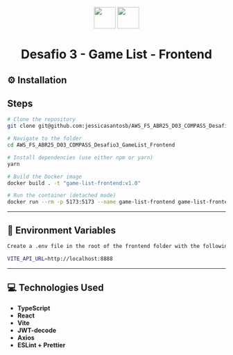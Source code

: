<p align="center">
  <img src="https://img.icons8.com/color/48/typescript.png" width="50"/>
  <img src="https://img.icons8.com/color/48/react-native.png" width="50"/>
</p>

<h1 align="center">Desafio 3 - Game List - Frontend</h1>

## ⚙️ Installation

## Steps

```bash
# Clone the repository
git clone git@github.com:jessicasantosb/AWS_FS_ABR25_D03_COMPASS_Desafio3_GameList_Frontend.git

# Navigate to the folder
cd AWS_FS_ABR25_D03_COMPASS_Desafio3_GameList_Frontend

# Install dependencies (use either npm or yarn)
yarn

# Build the Docker image
docker build . -t "game-list-frontend:v1.0"

# Run the container (detached mode)
docker run --rm -p 5173:5173 --name game-list-frontend game-list-frontend:v1.0
```

---

## 🤖 Environment Variables

```bash
Create a .env file in the root of the frontend folder with the following content:

VITE_API_URL=http://localhost:8888

```

---

## 💻 Technologies Used

- **TypeScript**
- **React**
- **Vite**
- **JWT-decode**
- **Axios**
- **ESLint + Prettier**

